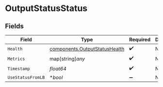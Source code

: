 # OutputStatusStatus


## Fields

| Field                                                                          | Type                                                                           | Required                                                                       | Description                                                                    |
| ------------------------------------------------------------------------------ | ------------------------------------------------------------------------------ | ------------------------------------------------------------------------------ | ------------------------------------------------------------------------------ |
| `Health`                                                                       | [components.OutputStatusHealth](../../models/components/outputstatushealth.md) | :heavy_check_mark:                                                             | N/A                                                                            |
| `Metrics`                                                                      | map[string]*any*                                                               | :heavy_check_mark:                                                             | N/A                                                                            |
| `Timestamp`                                                                    | *float64*                                                                      | :heavy_check_mark:                                                             | N/A                                                                            |
| `UseStatusFromLB`                                                              | **bool*                                                                        | :heavy_minus_sign:                                                             | N/A                                                                            |